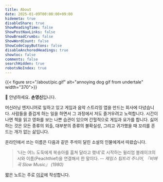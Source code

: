 ```yaml
---
title: About
date: 2025-01-09T00:00:00+09:00
hidemeta: true
disableShare: true
ShowReadingTime: false
ShowPostNavLinks: false
ShowBreadCrumbs: false
ShowWordCount: false
ShowCodeCopyButtons: false
disableAnchoredHeadings: true
showtoc: false
comments: false
searchHidden: true
robotsNoIndex: true
---
```


<style>
.post-content > p:not(.katex-display) { font-size: 85% !important; line-height: 1.5 !important; }
.post-content > ul > li, .post-content > ol > li { font-size: 85% !important; line-height: 1.5 !important; }
.post-content > blockquote { font-size: 93% !important; line-height: 1.5 !important; }
.post-content > blockquote p { font-size: 93% !important; line-height: 1.5 !important; }
</style>

{{< figure src="/about/pic.gif"  alt="annoying dog gif from undertale" width="370">}}

👋 안녕하세요. **손영신**입니다.

머신러닝 엔지니어로 일하고 있고 게임과 음악 스트리밍 앱을 만드는 회사에 다녔습니다. 사람들을 즐겁게 하는 일을 하면서 그 과정에서 저도 즐거우려고 노력합니다. 시간이 나면 책을 읽고 영화를 보는 나쁜 습관이 있으며 간헐적으로 게임과 요가를 합니다. 싫어하는 것은 모든 종류의 외출, 대부분의 종류의 불확실성, 그리고 귀가했을 때 꼬리를 흔드는 개가 없는 삶입니다.
   
온라인에서 쓰는 이름은 다음과 같은 주석이 달린 소설의 인물에게서 따왔습니다.
> ‘나는 어느 도둑에게 복숭아를 훔쳐 달라고 했네’로 시작하는 윌리엄 블레이크의 시와 이름(Peachthief)을 연결해서 한 말이다.  -- *제임스 팁트리 주니어, 『비애곡 Slow Music』 (1980)*
  
짧은 노트는 주로 [이곳](https://pizzathief.pages.dev/)에 작성합니다.


